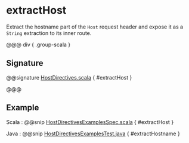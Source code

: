 # extractHost

Extract the hostname part of the `Host` request header and expose it as a `String` extraction
to its inner route.

@@@ div { .group-scala }

## Signature

@@signature [HostDirectives.scala](/akka-http/src/main/scala/akka/http/scaladsl/server/directives/HostDirectives.scala) { #extractHost }

@@@

## Example

Scala
:  @@snip [HostDirectivesExamplesSpec.scala](/docs/src/test/scala/docs/http/scaladsl/server/directives/HostDirectivesExamplesSpec.scala) { #extractHost }

Java
:  @@snip [HostDirectivesExamplesTest.java](/docs/src/test/java/docs/http/javadsl/server/directives/HostDirectivesExamplesTest.java) { #extractHostname }
